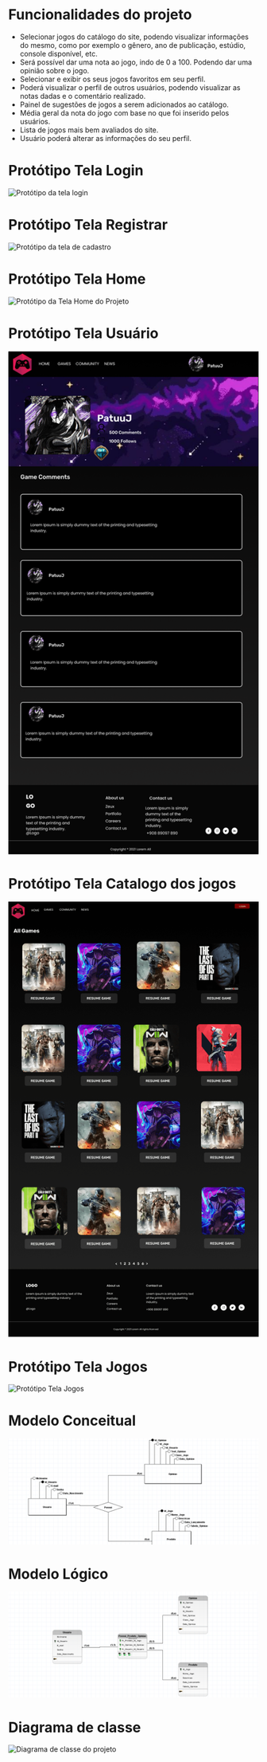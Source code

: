 # Funcionalidades do projeto

- Selecionar jogos do catálogo do site, podendo visualizar informações do mesmo, como por exemplo o gênero, ano de publicação, estúdio, console disponível, etc.
- Será possível dar uma nota ao jogo, indo de 0 a 100. Podendo dar uma opinião sobre o jogo.
- Selecionar e exibir os seus jogos favoritos em seu perfil.
- Poderá visualizar o perfil de outros usuários, podendo visualizar as notas dadas e o comentário realizado.
- Painel de sugestões de jogos a serem adicionados ao catálogo.
- Média geral da nota do jogo com base no que foi inserido pelos usuários.
- Lista de jogos mais bem avaliados do site.
- Usuário poderá alterar as informações do seu perfil.

# Protótipo Tela Login
![Protótipo da tela login](https://github.com/ProjetoPiADS/ProjetoPi/blob/main/DocsImg/Login%20Page.png)

# Protótipo Tela Registrar

![Protótipo da tela de cadastro](https://github.com/ProjetoPiADS/ProjetoPi/blob/main/DocsImg/Cadastro%20Page.png)

# Protótipo Tela Home

![Protótipo da Tela Home do Projeto](https://github.com/ProjetoPiADS/ProjetoPi/blob/main/DocsImg/Prototipo.png)

# Protótipo Tela Usuário

![Protótipo da tela usuário](https://github.com/ProjetoPiADS/GameRaters/blob/main/DocsImg/Tela%20User.png)

# Protótipo Tela Catalogo dos jogos

![Protótipo Tela catalogo Games](https://github.com/ProjetoPiADS/GameRaters/blob/main/DocsImg/Catalog.png)

# Protótipo Tela Jogos

![Protótipo Tela Jogos](https://github.com/ProjetoPiADS/ProjetoPi/blob/main/DocsImg/TelaJogos.jpg)

# Modelo Conceitual

![Modelagem Conceitual do projeto](https://github.com/ProjetoPiADS/GameRaters/blob/main/DocsImg/Captura%20de%20Tela%20(3).png)

# Modelo Lógico

![Modelagem Lógico do projeto](https://github.com/ProjetoPiADS/GameRaters/blob/main/DocsImg/Captura%20de%20Tela%20(4).png)

# Diagrama de classe

![Diagrama de classe do projeto](https://github.com/ProjetoPiADS/ProjetoPi/blob/main/DocsImg/Diagrama%20(1).jpg)
